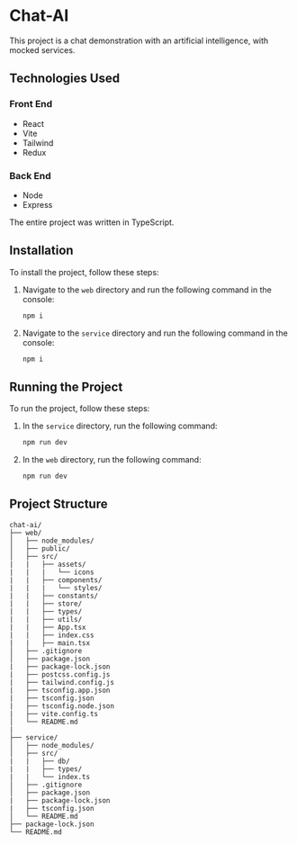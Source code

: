 # Chat-AI

This project is a chat demonstration with an artificial intelligence, with mocked services.

## Technologies Used

### Front End

- React
- Vite
- Tailwind
- Redux

### Back End

- Node
- Express

The entire project was written in TypeScript.

## Installation

To install the project, follow these steps:

1. Navigate to the `web` directory and run the following command in the console:

   ```bash
   npm i
   ```

2. Navigate to the `service` directory and run the following command in the console:

   ```bash
   npm i
   ```

## Running the Project

To run the project, follow these steps:

1. In the `service` directory, run the following command:

   ```bash
   npm run dev
   ```

2. In the `web` directory, run the following command:

   ```bash
   npm run dev
   ```

## Project Structure

```plaintext
chat-ai/
├── web/
│   ├── node_modules/
│   ├── public/
│   ├── src/
|   |   ├── assets/
|   |   |   └── icons
|   |   ├── components/
|   |   |   └── styles/
|   |   ├── constants/
|   |   ├── store/
|   |   ├── types/
|   |   ├── utils/
|   |   ├── App.tsx
|   |   ├── index.css
|   |   ├── main.tsx
│   ├── .gitignore
│   ├── package.json
|   ├── package-lock.json
|   ├── postcss.config.js
|   ├── tailwind.config.js
|   ├── tsconfig.app.json
|   ├── tsconfig.json
|   ├── tsconfig.node.json
|   ├── vite.config.ts
│   └── README.md
|
├── service/
│   ├── node_modules/
│   ├── src/
|   |   ├── db/
|   |   ├── types/
|   |   └── index.ts
│   ├── .gitignore
│   ├── package.json
|   ├── package-lock.json
|   ├── tsconfig.json
│   └── README.md
├── package-lock.json
└── README.md
```
